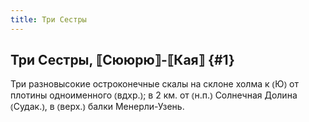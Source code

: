 ```yaml
---
title: Три Сестры
---
```

## Три Сестры, ⟦Сююрю⟧-⟦Кая⟧ {#1}

Три разновысокие остроконечные скалы на склоне холма к ⦅Ю⦆ от плотины одноименного ⦅вдхр.⦆; в 2 км. от ⦅н.п.⦆ Солнечная Долина ⦅Судак.⦆, в ⦅верх.⦆ балки Менерли-Узень.
